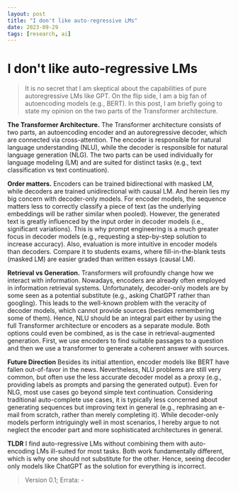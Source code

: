 ```yaml
---
layout: post
title: "I don't like auto-regressive LMs"
date: 2023-09-29
tags: [research, ai]
---
```


# I don't like auto-regressive LMs

> It is no secret that I am skeptical about the capabilities of pure autoregressive LMs like GPT. On the flip side, I am a big fan of autoencoding models (e.g., BERT). In this post, I am briefly going to state my opinion on the two parts of the Transformer architecture.

**The Transformer Architecture.** The Transformer architecture consists of two parts, an autoencoding encoder and an autoregressive decoder, which are connected via cross-attention. The encoder is responsible for natural language understanding (NLU), while the decoder is responsible for natural language generation (NLG). The two parts can be used individually for language modeling (LM) and are suited for distinct tasks (e.g., text classification vs text continuation). 

**Order matters.** Encoders can be trained bidirectional with masked LM, while decoders are trained unidirectional with causal LM. And herein lies my big concern with decoder-only models. For encoder models, the sequence matters less to correctly classify a piece of text (as the underlying embeddings will be rather similar when pooled). However, the generated text is greatly influenced by the input order in decoder models (i.e., significant variations). This is why prompt engineering is a much greater focus in decoder models (e.g., requesting a step-by-step solution to increase accuracy). Also, evaluation is more intuitive in encoder models than decoders. Compare it to students exams, where fill-in-the-blank tests (masked LM) are easier graded than written essays (causal LM).

**Retrieval vs Generation.** Transformers will profoundly change how we interact with information. Nowadays, encoders are already often employed in information retrieval systems. Unfortunately, decoder-only models are by some seen as a potential substitute (e.g., asking ChatGPT rather than googling). This leads to the well-known problem with the veracity of decoder models, which cannot provide sources (besides remembering some of them). Hence, NLU should be an integral part either by using the full Transformer architecture or encoders as a separate module. Both options could even be combined, as is the case in retrieval-augmented generation. First, we use encoders to find suitable passages to a question and then we use a transformer to generate a coherent answer with sources. 

**Future Direction** Besides its initial attention, encoder models like BERT have fallen out-of-favor in the news. Nevertheless, NLU problems are still very common, but often use the less accurate decoder model as a proxy (e.g., providing labels as prompts and parsing the generated output). Even for NLG, most use cases go beyond simple text continuation. Considering traditional auto-complete use cases, it is typically less concerned about generating sequences but improving text in general (e.g., rephrasing an e-mail from scratch, rather than merely completing it). While decoder-only models perform intriguingly well in most scenarios, I hereby argue to not neglect the encoder part and more sophisticated architectures in general.

**TLDR** I find auto-regressive LMs without combining them with auto-encoding LMs ill-suited for most tasks. Both work fundamentally different, which is why one should not substitute for the other. Hence, seeing decoder only models like ChatGPT as the solution for everything is incorrect.

> Version 0.1; Errata: -
